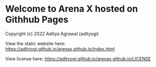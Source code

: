 # Welcome to Arena X hosted on Githhub Pages

Copyright (c) 2022 Aditya Agrawal (adityogi)

View the static website here: <https://adityogi.github.io/arenax.github.io/index.html>

View license here: <https://adityogi.github.io/arenax.github.io/LICENSE>